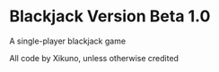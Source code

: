 # Blackjack Version Beta 1.0
A single-player blackjack game

All code by Xikuno, unless otherwise credited